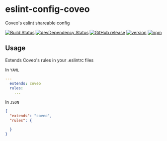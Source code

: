 # eslint-config-coveo

Coveo's eslint shareable config

[![Build Status](https://travis-ci.org/coveo/eslint-config-coveo.svg?branch=master)](https://travis-ci.org/coveo/eslint-config-coveo)
[![devDependency Status](https://david-dm.org/coveo/eslint-config-coveo/dev-status.svg)](https://david-dm.org/coveo/eslint-config-coveo#info=devDependencies)
[![GitHub release](https://img.shields.io/github/release/coveo/eslint-config-coveo.svg?maxAge=2592000)](https://github.com/coveo/eslint-config-coveo/releases/)
[![version](https://img.shields.io/npm/v/eslint-config-coveo.svg?maxAge=2592000)](https://www.npmjs.org/package/eslint-config-coveo)
[![npm](https://img.shields.io/npm/dt/eslint-config-coveo.svg?maxAge=2592000)](https://www.npmjs.org/package/eslint-config-coveo)

## Usage

Extends Coveo's rules in your .eslintrc files

In `YAML`

```yaml
---
  extends: coveo
  rules:
    ...
```

In `JSON`

```json
{
  "extends": "coveo",
  "rules": {

  }
}
```
